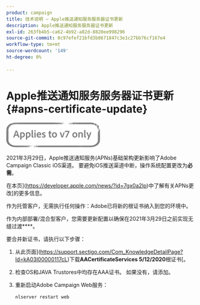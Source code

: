 ```yaml
---
product: campaign
title: 技术说明 — Apple推送通知服务服务器证书更新
description: Apple推送通知服务服务器证书更新
exl-id: 263fb4b5-ca62-4b92-a82d-8820ee998296
source-git-commit: 0c97efef21bfd3b8671847c3e1c27bb76cf167e4
workflow-type: tm+mt
source-wordcount: '149'
ht-degree: 0%

---
```


# Apple推送通知服务服务器证书更新 {#apns-certificate-update}

![](../../assets/v7-only.svg)

2021年3月29日，Apple推送通知服务(APNs)基础架构更新影响了Adobe Campaign Classic iOS渠道。 要避免iOS推送渠道中断，操作系统配置更改为&#x200B;**必需**。

在本页](https://developer.apple.com/news/?id=7gx0a2lp)中了解有关APNs更改[的更多信息。

作为托管客户，无需执行任何操作：Adobe已将新的根证书纳入到您的环境中。

作为内部部署/混合型客户，您需要更新配置以确保在2021年3月29日之前实现无缝过渡&#x200B;****。

要合并新证书，请执行以下步骤：

1. 从此页面](https://support.sectigo.com/Com_KnowledgeDetailPage?Id=kA03l00000117cL)下载&#x200B;**AACertificateServices 5/12/2020**&#x200B;根证书[。

1. 检查OS和JAVA Trustores中均存在AAA证书。 如果没有，请添加。

1. 重新启动Adobe Campaign Web服务：

   ```
   nlserver restart web
   ```
